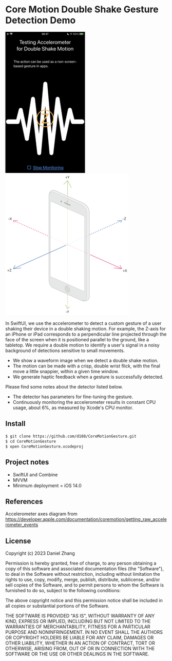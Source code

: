 # Core Motion Double Shake Gesture Detection Demo

<p float="left">
    <img src="image%2Fdouble-z-shake-demo.png" width="248" />
    <img src="image%2Faccelerometer_axes.png" width="385" /> 
</p>

In SwiftUI, we use the accelerometer to detect a custom gesture of a user shaking their device in a double shaking motion.
For example, the Z-axis for an iPhone or iPad corresponds to a perpendicular line projected through the face of the screen when it is positioned parallel to the ground, like a tabletop.
We require a double motion to identify a user's signal in a noisy background of detections sensitive to small movements.

- We show a waveform image when we detect a double shake motion.
- The motion can be made with a crisp, double wrist flick, with the final move a little snappier, within a given time window.
- We generate haptic feedback when a gesture is successfully detected.

Please find some notes about the detector listed below.

- The detector has parameters for fine-tuning the gesture.
- Continuously monitoring the accelerometer results in constant CPU usage, about 6%, as measured by Xcode's CPU monitor.

## Install

    $ git clone https://github.com/d108/CoreMotionGesture.git
    $ cd CoreMotionGesture
    $ open CoreMotionGesture.xcodeproj

## Project notes

- SwiftUI and Combine
- MVVM
- Minimum deployment = iOS 14.0

## References

Accelerometer axes diagram from https://developer.apple.com/documentation/coremotion/getting_raw_accelerometer_events

## License

Copyright (c) 2023 Daniel Zhang

Permission is hereby granted, free of charge, to any person obtaining a copy
of this software and associated documentation files (the "Software"), to deal
in the Software without restriction, including without limitation the rights
to use, copy, modify, merge, publish, distribute, sublicense, and/or sell
copies of the Software, and to permit persons to whom the Software is
furnished to do so, subject to the following conditions:

The above copyright notice and this permission notice shall be included in all
copies or substantial portions of the Software.

THE SOFTWARE IS PROVIDED "AS IS", WITHOUT WARRANTY OF ANY KIND, EXPRESS OR
IMPLIED, INCLUDING BUT NOT LIMITED TO THE WARRANTIES OF MERCHANTABILITY,
FITNESS FOR A PARTICULAR PURPOSE AND NONINFRINGEMENT. IN NO EVENT SHALL THE
AUTHORS OR COPYRIGHT HOLDERS BE LIABLE FOR ANY CLAIM, DAMAGES OR OTHER
LIABILITY, WHETHER IN AN ACTION OF CONTRACT, TORT OR OTHERWISE, ARISING FROM,
OUT OF OR IN CONNECTION WITH THE SOFTWARE OR THE USE OR OTHER DEALINGS IN THE
SOFTWARE.
